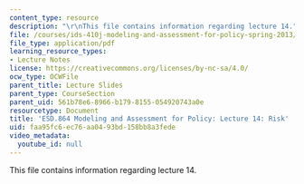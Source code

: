 ```yaml
---
content_type: resource
description: "\r\nThis file contains information regarding lecture 14."
file: /courses/ids-410j-modeling-and-assessment-for-policy-spring-2013/faa95fc6ec76aa0493bd158bb8a3fede_MITESD_864S13_lecture14.pdf
file_type: application/pdf
learning_resource_types:
- Lecture Notes
license: https://creativecommons.org/licenses/by-nc-sa/4.0/
ocw_type: OCWFile
parent_title: Lecture Slides
parent_type: CourseSection
parent_uid: 561b78e6-8966-b179-8155-054920743a0e
resourcetype: Document
title: 'ESD.864 Modeling and Assessment for Policy: Lecture 14: Risk'
uid: faa95fc6-ec76-aa04-93bd-158bb8a3fede
video_metadata:
  youtube_id: null
---
```


This file contains information regarding lecture 14.